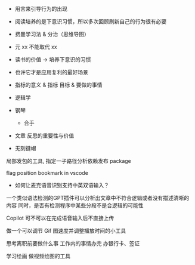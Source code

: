 - 用言来引导行为的出现

- 阅读培养的是下意识习惯，所以多次回顾刷新自己的行为很有必要
- 费曼学习法 & 分治（思维导图）
- 元 xx 不能取代 xx

- 读书的价值 -> 培养下意识的习惯
- 也许它才是应用复利的最好场景
- 指标的意义 & 指标 目标 & 要做的事情
- 逻辑学
- 钢琴
  - 合手
- 文章 反思的重要性与价值

- 无刻键帽

局部发包的工具, 指定一子路径分析依赖发布 package

flag position bookmark in vscode

- 如何让麦克语音识别支持中英双语输入？

一个类似语法检测的GPT插件可以分析出文章中不符合逻辑或者没有描述清晰的内容
同时，是否有检测程序中某些分段不是合逻辑的可能性

Copilot 可不可以在完成语音输入后不直接上传

做一个可以调节 Gif 图速度并调整播放时间的小工具

思考离职前要做什么事
工作内的事情办完
办银行卡、签证

学习绘画 做视频绘图的工具

